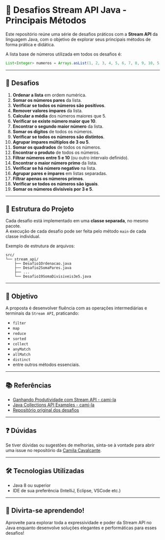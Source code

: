 
# 🚀 Desafios Stream API Java - Principais Métodos

Este repositório reúne uma série de desafios práticos com a **Stream API** da linguagem Java, com o objetivo de explorar seus principais métodos de forma prática e didática.

A lista base de números utilizada em todos os desafios é:

```java
List<Integer> numeros = Arrays.asList(1, 2, 3, 4, 5, 6, 7, 8, 9, 10, 5, 4, 3);
```

---

## 🧠 Desafios

1. **Ordenar a lista** em ordem numérica.  
2. **Somar os números pares** da lista.  
3. **Verificar se todos os números são positivos**.  
4. **Remover valores ímpares** da lista.  
5. **Calcular a média** dos números maiores que 5.  
6. **Verificar se existe número maior que 10**.  
7. **Encontrar o segundo maior número** da lista.  
8. **Somar os dígitos** de todos os números.  
9. **Verificar se todos os números são distintos**.  
10. **Agrupar ímpares múltiplos de 3 ou 5**.  
11. **Somar os quadrados** de todos os números.  
12. **Encontrar o produto** de todos os números.  
13. **Filtrar números entre 5 e 10** (ou outro intervalo definido).  
14. **Encontrar o maior número primo** da lista.  
15. **Verificar se há número negativo** na lista.  
16. **Agrupar pares e ímpares** em listas separadas.  
17. **Filtrar apenas os números primos**.  
18. **Verificar se todos os números são iguais**.  
19. **Somar os números divisíveis por 3 e 5**.  

---

## 🧩 Estrutura do Projeto

Cada desafio está implementado em uma **classe separada**, no mesmo pacote.  
A execução de cada desafio pode ser feita pelo método `main` de cada classe individual.

Exemplo de estrutura de arquivos:

```
src/
└── stream_api/
    ├── Desafio1Ordenacao.java
    ├── Desafio2SomaPares.java
    ├── ...
    └── Desafio19SomaDivisiveis3e5.java
```

---

## 🎯 Objetivo

A proposta é desenvolver fluência com as operações intermediárias e terminais da `Stream API`, praticando:

- `filter`
- `map`
- `reduce`
- `sorted`
- `collect`
- `anyMatch`
- `allMatch`
- `distinct`
- entre outros métodos essenciais.

---

## 📚 Referências

- [Ganhando Produtividade com Stream API - cami-la](https://github.com/cami-la/ganhando_produtividade_com_Stream_API_Java/blob/master/README.md)
- [Java Collections API Examples - cami-la](https://github.com/cami-la/curso-dio-intro-collections)
- [Repositório original dos desafios](https://github.com/digitalinnovationone/ganhando_produtividade_com_Stream_API_Java/blob/master/src/stream_api/README.md)

---

## ❓ Dúvidas

Se tiver dúvidas ou sugestões de melhorias, sinta-se à vontade para abrir uma issue no repositório da [Camila Cavalcante](https://github.com/cami-la/ganhando_produtividade_com_Stream_API_Java/issues).

---

## 🛠️ Tecnologias Utilizadas

- Java 8 ou superior
- IDE de sua preferência (IntelliJ, Eclipse, VSCode etc.)

---

## 🎉 Divirta-se aprendendo!

Aproveite para explorar toda a expressividade e poder da Stream API no Java enquanto desenvolve soluções elegantes e performáticas para esses desafios!
